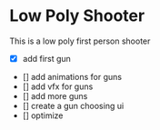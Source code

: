 # Low Poly Shooter
This is a low poly first person shooter
- [x] add first gun
- [] add animations for guns
- [] add vfx for guns
- [] add more guns
- [] create a gun choosing ui
- [] optimize
